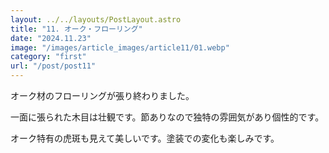 ```yaml
---
layout: ../../layouts/PostLayout.astro
title: "11. オーク・フローリング"
date: "2024.11.23"
image: "/images/article_images/article11/01.webp"
category: "first"
url: "/post/post11"
---
```


オーク材のフローリングが張り終わりました。

一面に張られた木目は壮観です。節ありなので独特の雰囲気があり個性的です。

オーク特有の虎斑も見えて美しいです。塗装での変化も楽しみです。
